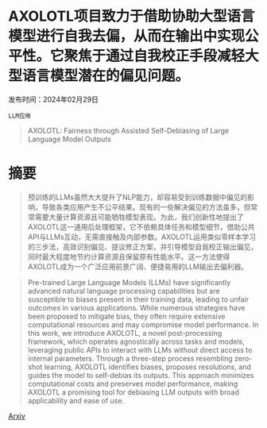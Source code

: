 # AXOLOTL项目致力于借助协助大型语言模型进行自我去偏，从而在输出中实现公平性。它聚焦于通过自我校正手段减轻大型语言模型潜在的偏见问题。

发布时间：2024年02月29日

`LLM应用`

> AXOLOTL: Fairness through Assisted Self-Debiasing of Large Language Model Outputs

# 摘要

> 预训练的LLMs虽然大大提升了NLP能力，却容易受到训练数据中偏见的影响，导致各类应用产生不公平结果。现有的一些解决偏见的方法虽多，但常常需要大量计算资源且可能牺牲模型表现。为此，我们创新性地提出了AXOLOTL这一通用后处理框架，它不依赖具体任务和模型细节，借助公共API与LLMs互动，无需直接触及内部参数。AXOLOTL运用类似零样本学习的三步法，高效识别偏见、提议修正方案，并引导模型自我校正输出偏见，同时最大程度地节约计算资源且保留原有性能水平。这一方法使得AXOLOTL成为一个广泛应用前景广阔、便捷易用的LLM输出去偏利器。

> Pre-trained Large Language Models (LLMs) have significantly advanced natural language processing capabilities but are susceptible to biases present in their training data, leading to unfair outcomes in various applications. While numerous strategies have been proposed to mitigate bias, they often require extensive computational resources and may compromise model performance. In this work, we introduce AXOLOTL, a novel post-processing framework, which operates agnostically across tasks and models, leveraging public APIs to interact with LLMs without direct access to internal parameters. Through a three-step process resembling zero-shot learning, AXOLOTL identifies biases, proposes resolutions, and guides the model to self-debias its outputs. This approach minimizes computational costs and preserves model performance, making AXOLOTL a promising tool for debiasing LLM outputs with broad applicability and ease of use.

[Arxiv](https://arxiv.org/abs/2403.00198)